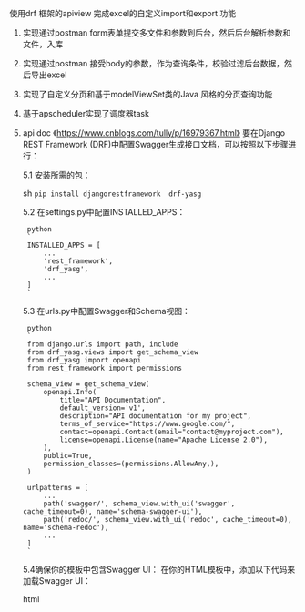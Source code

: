 使用drf 框架的apiview 完成excel的自定义import和export 功能

1. 实现通过postman form表单提交多文件和参数到后台，然后后台解析参数和文件，入库
2. 实现通过postman 接受body的参数，作为查询条件，校验过滤后台数据，然后导出excel
3. 实现了自定义分页和基于modelViewSet类的Java 风格的分页查询功能
4. 基于apscheduler实现了调度器task
5. api doc 《https://www.cnblogs.com/tully/p/16979367.html》
   要在Django REST Framework (DRF)中配置Swagger生成接口文档，可以按照以下步骤进行：

    5.1 安装所需的包：

     sh
    `
    pip install djangorestframework  drf-yasg
    `

    5.2 在settings.py中配置INSTALLED_APPS：

        python
        `
        INSTALLED_APPS = [
            ...
            'rest_framework',
            'drf_yasg',
            ...
        ]
        `
    5.3  在urls.py中配置Swagger和Schema视图：

        python
        `
        from django.urls import path, include
        from drf_yasg.views import get_schema_view
        from drf_yasg import openapi
        from rest_framework import permissions
        
        schema_view = get_schema_view(
            openapi.Info(
                title="API Documentation",
                default_version='v1',
                description="API documentation for my project",
                terms_of_service="https://www.google.com/",
                contact=openapi.Contact(email="contact@myproject.com"),
                license=openapi.License(name="Apache License 2.0"),
            ),
            public=True,
            permission_classes=(permissions.AllowAny,),
        )
        
        urlpatterns = [
            ...
            path('swagger/', schema_view.with_ui('swagger', cache_timeout=0), name='schema-swagger-ui'),
            path('redoc/', schema_view.with_ui('redoc', cache_timeout=0), name='schema-redoc'),
            ...
        ]
        `
    5.4确保你的模板中包含Swagger UI： 在你的HTML模板中，添加以下代码来加载Swagger UI：

    html
    <!DOCTYPE html>
    <html>
    <head>
        <title>Swagger UI</title>
        <link rel="stylesheet" type="text/css" href="https://unpkg.com/swagger-ui-dist@3/swagger-ui.css" />
    </head>
    <body>
        <div id="swagger-ui"></div>
        <script src="https://unpkg.com/swagger-ui-dist@3/swagger-ui-bundle.js"></script>
        <script>
            const ui = SwaggerUIBundle({
                url: '{% url 'schema-swagger-ui' %}',
                dom_id: '#swagger-ui',
                presets: [
                    SwaggerUIBundle.presets.apis,
                    SwaggerUIBundle.SwaggerUIStandalonePreset
                ],
                layout: "BaseLayout",
                requestInterceptor: (req) => {
                    req.headers['X-CSRFToken'] = '{{ csrf_token }}';
                    return req;
                }
            });
        </script>
    </body>
    </html>
